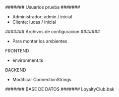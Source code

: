 ####### Usuarios prueba #######
- Administrador: admin /  inicial
- Cliente: lucas / inicial


####### Archivos de configuracion #######
- Para montar los ambientes

FRONTEND
  - environment.ts
    
BACKEND
  - Modificar ConnectionStrings

####### BASE DE DATOS #######
  LoyaltyClub.bak
